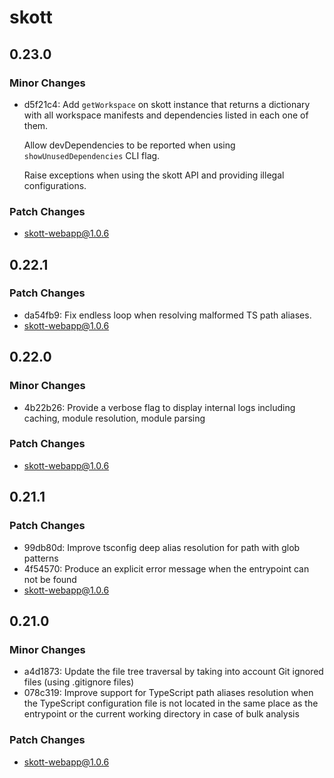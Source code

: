# skott

## 0.23.0

### Minor Changes

- d5f21c4: Add `getWorkspace` on skott instance that returns a dictionary with all workspace manifests and dependencies listed in each one of them.

  Allow devDependencies to be reported when using `showUnusedDependencies` CLI flag.

  Raise exceptions when using the skott API and providing illegal configurations.

### Patch Changes

- skott-webapp@1.0.6

## 0.22.1

### Patch Changes

- da54fb9: Fix endless loop when resolving malformed TS path aliases.
- skott-webapp@1.0.6

## 0.22.0

### Minor Changes

- 4b22b26: Provide a verbose flag to display internal logs including caching, module resolution, module parsing

### Patch Changes

- skott-webapp@1.0.6

## 0.21.1

### Patch Changes

- 99db80d: Improve tsconfig deep alias resolution for path with glob patterns
- 4f54570: Produce an explicit error message when the entrypoint can not be found
- skott-webapp@1.0.6

## 0.21.0

### Minor Changes

- a4d1873: Update the file tree traversal by taking into account Git ignored files (using .gitignore files)
- 078c319: Improve support for TypeScript path aliases resolution when the TypeScript configuration file is not located in the same place as the entrypoint or the current working directory in case of bulk analysis

### Patch Changes

- skott-webapp@1.0.6
